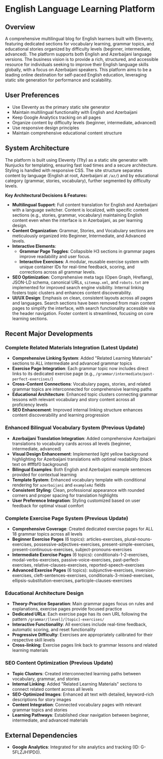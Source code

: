 # English Language Learning Platform

## Overview
A comprehensive multilingual blog for English learners built with Eleventy, featuring dedicated sections for vocabulary learning, grammar topics, and educational stories organized by difficulty levels (beginner, intermediate, advanced). The platform supports both English and Azerbaijani language versions. The business vision is to provide a rich, structured, and accessible resource for individuals seeking to improve their English language skills globally, with a focus on Azerbaijani speakers. This platform aims to be a leading online destination for self-paced English education, leveraging static site generation for performance and scalability.

## User Preferences
- Use Eleventy as the primary static site generator
- Maintain multilingual functionality with English and Azerbaijani
- Keep Google Analytics tracking on all pages
- Organize content by difficulty levels (beginner, intermediate, advanced)
- Use responsive design principles
- Maintain comprehensive educational content structure

## System Architecture
The platform is built using Eleventy (11ty) as a static site generator with Nunjucks for templating, ensuring fast load times and a secure architecture. Styling is handled with responsive CSS. The site structure separates content by language (English at root, Azerbaijani at `/az/`) and by educational category (grammar, stories, vocabulary), further segmented by difficulty levels.

**Key Architectural Decisions & Features:**
- **Multilingual Support**: Full content translation for English and Azerbaijani with a language switcher. Content is localized, with specific content sections (e.g., stories, grammar, vocabulary) maintaining English content even when the interface is in Azerbaijani, as per learning design.
- **Content Organization**: Grammar, Stories, and Vocabulary sections are meticulously organized into Beginner, Intermediate, and Advanced levels.
- **Interactive Elements**:
    - **Grammar Page Toggles**: Collapsible H3 sections in grammar pages improve readability and user focus.
    - **Interactive Exercises**: A modular, reusable exercise system with unique container IDs for real-time feedback, scoring, and corrections across all grammar levels.
- **SEO Optimization**: Comprehensive meta tags (Open Graph, Hreflang), JSON-LD schema, canonical URLs, `sitemap.xml`, and `robots.txt` are implemented for improved search engine visibility. Internal linking fosters topic clusters and enhances content discoverability.
- **UI/UX Design**: Emphasis on clean, consistent layouts across all pages and languages. Search sections have been removed from main content pages to simplify the interface, with search functionality accessible via the header navigation. Footer content is streamlined, focusing on core learning sections.

## Recent Major Developments

### Complete Related Materials Integration (Latest Update)
- **Comprehensive Linking System**: Added "Related Learning Materials" sections to ALL intermediate and advanced grammar topics
- **Exercise Page Integration**: Each grammar topic now includes direct links to its dedicated exercise page (e.g., `/grammar/intermediate/past-perfect-exercises/`)
- **Cross-Content Connections**: Vocabulary pages, stories, and related grammar topics are interconnected for comprehensive learning paths
- **Educational Architecture**: Enhanced topic clusters connecting grammar lessons with relevant vocabulary and story content across all proficiency levels
- **SEO Enhancement**: Improved internal linking structure enhances content discoverability and learning progression

### Enhanced Bilingual Vocabulary System (Previous Update)
- **Azerbaijani Translation Integration**: Added comprehensive Azerbaijani translations to vocabulary cards across all levels (beginner, intermediate, advanced)
- **Visual Design Enhancement**: Implemented light yellow background highlighting for Azerbaijani translations with optimal readability (black text on #fffbf0 background)
- **Bilingual Examples**: Both English and Azerbaijani example sentences provided for contextual learning
- **Template System**: Enhanced vocabulary template with conditional rendering for `azerbaijani` and `exampleAz` fields
- **Consistent Styling**: Clean, professional appearance with rounded corners and proper spacing for translation highlights
- **User Preference Integration**: Styling customized based on user feedback for optimal visual comfort

### Complete Exercise Page System (Previous Update)
- **Comprehensive Coverage**: Created dedicated exercise pages for ALL 18 grammar topics across all levels
- **Beginner Exercise Pages** (6 topics): articles-exercises, plural-nouns-exercises, possessive-adjectives-exercises, present-simple-exercises, present-continuous-exercises, subject-pronouns-exercises
- **Intermediate Exercise Pages** (6 topics): conditionals-1-2-exercises, modal-verbs-exercises, passive-voice-exercises, past-perfect-exercises, relative-clauses-exercises, reported-speech-exercises
- **Advanced Exercise Pages** (6 topics): subjunctive-exercises, inversion-exercises, cleft-sentences-exercises, conditionals-3-mixed-exercises, ellipsis-substitution-exercises, participle-clauses-exercises

### Educational Architecture Design
- **Theory-Practice Separation**: Main grammar pages focus on rules and explanations, exercise pages provide focused practice
- **Dedicated URLs**: Each exercise page has its own URL following the pattern `/grammar/[level]/[topic]-exercises/`
- **Interactive Functionality**: All exercises include real-time feedback, automatic scoring, and reset functionality
- **Progressive Difficulty**: Exercises are appropriately calibrated for their respective skill levels
- **Cross-linking**: Exercise pages link back to grammar lessons and related learning materials

### SEO Content Optimization (Previous Update)
- **Topic Clusters**: Created interconnected learning paths between vocabulary, grammar, and stories
- **Internal Linking**: Added "Related Learning Materials" sections to connect related content across all levels
- **SEO-Optimized Images**: Enhanced alt text with detailed, keyword-rich descriptions for story images
- **Content Integration**: Connected vocabulary pages with relevant grammar topics and stories
- **Learning Pathways**: Established clear navigation between beginner, intermediate, and advanced materials

## External Dependencies
- **Google Analytics**: Integrated for site analytics and tracking (ID: G-5FLZJH1PD0).